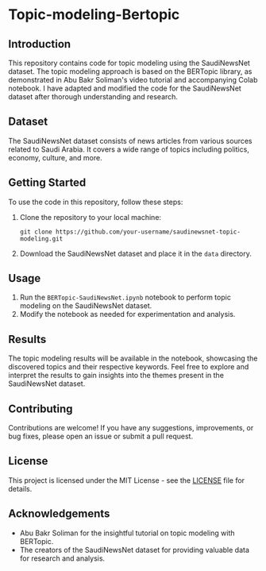 # Topic-modeling-Bertopic

## Introduction
This repository contains code for topic modeling using the SaudiNewsNet dataset. The topic modeling approach is based on the BERTopic library, as demonstrated in Abu Bakr Soliman's video tutorial and accompanying Colab notebook. I have adapted and modified the code for the SaudiNewsNet dataset after thorough understanding and research.

## Dataset
The SaudiNewsNet dataset consists of news articles from various sources related to Saudi Arabia. It covers a wide range of topics including politics, economy, culture, and more.

## Getting Started
To use the code in this repository, follow these steps:
1. Clone the repository to your local machine:
   ```
   git clone https://github.com/your-username/saudinewsnet-topic-modeling.git
   ```
2. Download the SaudiNewsNet dataset and place it in the `data` directory.

## Usage
1. Run the `BERTopic-SaudiNewsNet.ipynb` notebook to perform topic modeling on the SaudiNewsNet dataset.
2. Modify the notebook as needed for experimentation and analysis.

## Results
The topic modeling results will be available in the notebook, showcasing the discovered topics and their respective keywords. Feel free to explore and interpret the results to gain insights into the themes present in the SaudiNewsNet dataset.

## Contributing
Contributions are welcome! If you have any suggestions, improvements, or bug fixes, please open an issue or submit a pull request.

## License
This project is licensed under the MIT License - see the [LICENSE](LICENSE) file for details.

## Acknowledgements
- Abu Bakr Soliman for the insightful tutorial on topic modeling with BERTopic.
- The creators of the SaudiNewsNet dataset for providing valuable data for research and analysis.
